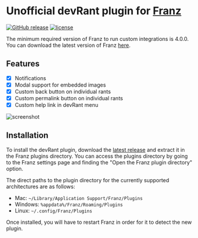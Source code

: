 # Unofficial devRant plugin for [Franz](http://meetfranz.com/)

[![GitHub release](https://img.shields.io/github/release/Section214/franz-devrant.svg)](https://github.com/Section214/franz-devrant/releases/latest)
[![license](https://img.shields.io/github/license/Section214/franz-devrant.svg)](https://github.com/Section214/franz-devrant/blob/master/LICENSE)

The minimum required version of Franz to run custom integrations is 4.0.0. You can download the latest version of Franz [here](http://meetfranz.com/#download).

## Features

- [x] Notifications
- [x] Modal support for embedded images
- [x] Custom back button on individual rants
- [x] Custom permalink button on individual rants
- [x] Custom help link in devRant menu

![screenshot](https://cloud.githubusercontent.com/assets/36433/23318991/611ced8a-fa9a-11e6-890c-9dcf95595332.png)

## Installation

To install the devRant plugin, download the [latest release](https://github.com/Section214/franz-devrant/releases/latest) and extract it in the Franz plugins directory. You can access the plugins directory by going to the Franz settings page and finding the "Open the Franz plugin directory" option.

The direct paths to the plugin directory for the currently supported architectures are as follows:

 * Mac: `~/Library/Application Support/Franz/Plugins`
 * Windows: `%appdata%/Franz/Roaming/Plugins`
 * Linux: `~/.config/Franz/Plugins`

Once installed, you will have to restart Franz in order for it to detect the new plugin.
